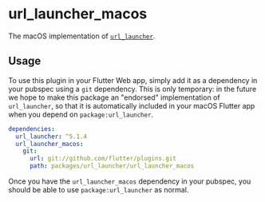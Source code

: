 # url\_launcher\_macos

The macOS implementation of [`url_launcher`][1].

## Usage

To use this plugin in your Flutter Web app, simply add it as a dependency in
your pubspec using a `git` dependency. This is only temporary: in the future
we hope to make this package an "endorsed" implementation of `url_launcher`,
so that it is automatically included in your macOS Flutter app when you depend
on `package:url_launcher`.

```yaml
dependencies:
  url_launcher: ^5.1.4
  url_launcher_macos:
    git:
      url: git://github.com/flutter/plugins.git
      path: packages/url_launcher/url_launcher_macos
```

Once you have the `url_launcher_macos` dependency in your pubspec, you should
be able to use `package:url_launcher` as normal.

[1]: ../url_launcher
